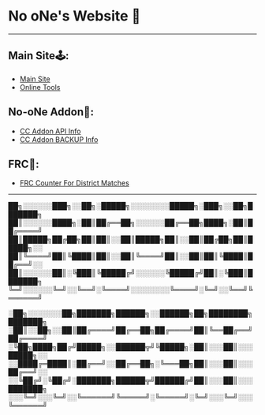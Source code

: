 # No oNe's Website 🌠
----------------------------------------------------------
## Main Site🕹️:
- [Main Site](https://i-no-one.github.io/)
- [Online Tools](https://i-no-one.github.io/tools)
## No-oNe Addon🔮:
- [CC Addon API Info](https://api.tutla.net/cc/reg.json)
- [CC Addon BACKUP Info](https://i-no-one.github.io/addon/info)
## FRC🤖:
- [FRC Counter For District Matches](https://i-no-one.github.io/counter) 
------------------------------------------------------
██╗░░░░░░███╗░░██╗░█████╗░░░░░░░░█████╗░███╗░░██╗███████╗
██║░░░░░░████╗░██║██╔══██╗░░░░░░██╔══██╗████╗░██║██╔════╝
██║█████╗██╔██╗██║██║░░██║█████╗██║░░██║██╔██╗██║█████╗░░
██║╚════╝██║╚████║██║░░██║╚════╝██║░░██║██║╚████║██╔══╝░░
██║░░░░░░██║░╚███║╚█████╔╝░░░░░░╚█████╔╝██║░╚███║███████╗
╚═╝░░░░░░╚═╝░░╚══╝░╚════╝░░░░░░░░╚════╝░╚═╝░░╚══╝╚══════╝

░██╗░░░░░░░██╗███████╗██████╗░░██████╗██╗████████╗███████╗
░██║░░██╗░░██║██╔════╝██╔══██╗██╔════╝██║╚══██╔══╝██╔════╝
░╚██╗████╗██╔╝█████╗░░██████╦╝╚█████╗░██║░░░██║░░░█████╗░░
░░████╔═████║░██╔══╝░░██╔══██╗░╚═══██╗██║░░░██║░░░██╔══╝░░
░░╚██╔╝░╚██╔╝░███████╗██████╦╝██████╔╝██║░░░██║░░░███████╗
░░░╚═╝░░░╚═╝░░╚══════╝╚═════╝░╚═════╝░╚═╝░░░╚═╝░░░╚══════╝
